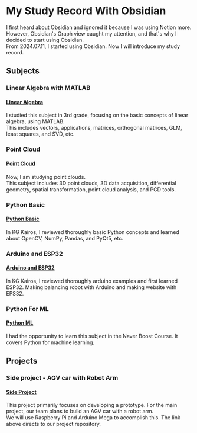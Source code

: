 # My Study Record With Obsidian
I first heard about Obsidian and ignored it because I was using Notion more. However, Obsidian's Graph view caught my attention, and that's why I decided to start using Obsidian.
<br/>
From 2024.07.11, I started using Obsidian. Now I will introduce my study record.
<br/>
## Subjects
</div>

### Linear Algebra with MATLAB
#### [Linear Algebra](https://github.com/KimMinwoo1214/my_obsidian/tree/main/20.%20Lecture%20Note/Linear%20Algebra)
I studied this subject in 3rd grade, focusing on the basic concepts of linear algebra, using MATLAB.
<br/>
This includes vectors, applications, matrices, orthogonal matrices, GLM, least squares, and SVD, etc.
<br/>
</div>

### Point Cloud
#### [Point Cloud](https://github.com/KimMinwoo1214/my_obsidian/tree/main/20.%20Lecture%20Note/Point%20Cloud)
Now, I am studying point clouds. 
<br/>
This subject includes 3D point clouds, 3D data acquisition, differential geometry, spatial transformation, point cloud analysis, and PCD tools.
<br/>
</div>

### Python Basic
#### [Python Basic](https://github.com/KimMinwoo1214/my_obsidian/tree/main/20.%20Lecture%20Note/Python%20Basic)
In KG Kairos, I reviewed thoroughly basic Python concepts and learned about OpenCV, NumPy, Pandas, and PyQt5, etc.
<br/>
</div>

### Arduino and ESP32
#### [Arduino and ESP32](https://github.com/KimMinwoo1214/my_obsidian/tree/main/20.%20Lecture%20Note/Arduino%20and%20ESP32/%EC%95%84%EB%91%90%EC%9D%B4%EB%85%B8)
In KG Kairos, I reviewed thoroughly arduino examples and first learned ESP32. Making balancing robot with Arduino and making website with EPS32.
### Python For ML
#### [Python ML](https://github.com/KimMinwoo1214/my_obsidian/tree/main/20.%20Lecture%20Note/Python%20ML)
I had the opportunity to learn this subject in the Naver Boost Course. It covers Python for machine learning.
<br/>
</div>

## Projects
</div/>

### Side project - AGV car with Robot Arm
#### [Side Project](https://github.com/KimMinwoo1214/side_project)
This project primarily focuses on developing a prototype. For the main project, our team plans to build an AGV car with a robot arm. 
<br/>
We will use Raspberry Pi and Arduino Mega to accomplish this. The link above directs to our project repository.
